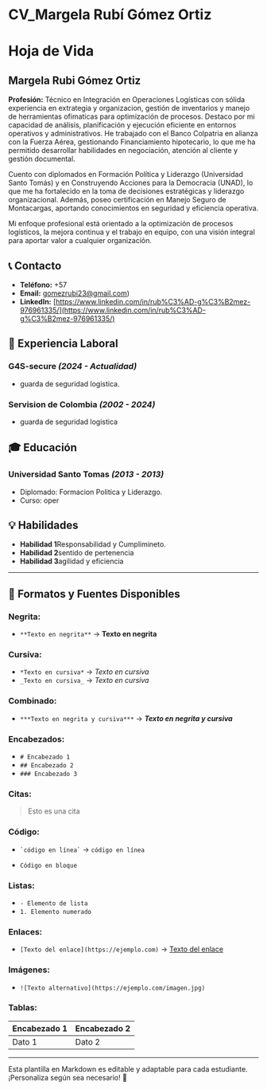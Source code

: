 # CV_Margela Rubí Gómez Ortiz 
# Hoja de Vida

## Margela Rubi Gómez Ortiz
**Profesión:** 
Técnico en Integración en Operaciones Logísticas con sólida experiencia en extrategia y organizacion, gestión de inventarios y manejo de herramientas ofimaticas para optimización de procesos. Destaco por mi capacidad de análisis, planificación y ejecución eficiente en entornos operativos y administrativos. He trabajado con el Banco Colpatria en alianza con la Fuerza Aérea, gestionando Financiamiento hipotecario, lo que me ha permitido desarrollar habilidades en negociación, atención al cliente y gestión documental.

Cuento con diplomados en Formación Política y Liderazgo (Universidad Santo Tomás) y en Construyendo Acciones para la Democracia (UNAD), lo que me ha fortalecido en la toma de decisiones estratégicas y liderazgo organizacional. Además, poseo certificación en Manejo Seguro de Montacargas, aportando conocimientos en seguridad y eficiencia operativa.

Mi enfoque profesional está orientado a la optimización de procesos logísticos, la mejora continua y el trabajo en equipo, con una visión integral para aportar valor a cualquier organización.
## 📞 Contacto
- **Teléfono:** +57 
- **Email:** gomezrubi23@gmail.com)
- **LinkedIn:** [https://www.linkedin.com/in/rub%C3%AD-g%C3%B2mez-976961335/](https://www.linkedin.com/in/rub%C3%AD-g%C3%B2mez-976961335/)

## 🏢 Experiencia Laboral
### **G4S-secure** _(2024 - Actualidad)_
- guarda de seguridad logistica.

### **Servision de Colombia** _(2002 - 2024)_
- guarda de seguridad logistica

## 🎓 Educación
### **Universidad Santo Tomas** _(2013 - 2013)_
- Diplomado: Formacion Politica y Liderazgo.
- Curso: oper

## 💡 Habilidades
- **Habilidad 1**Responsabilidad y Cumplimineto.
- **Habilidad 2**sentido de pertenencia
- **Habilidad 3**agilidad y eficiencia

---

## 🎨 Formatos y Fuentes Disponibles

### **Negrita:**
- `**Texto en negrita**` → **Texto en negrita**

### **Cursiva:**
- `*Texto en cursiva*` → *Texto en cursiva*
- `_Texto en cursiva_` → _Texto en cursiva_

### **Combinado:**
- `***Texto en negrita y cursiva***` → ***Texto en negrita y cursiva***

### **Encabezados:**
- `# Encabezado 1`
- `## Encabezado 2`
- `### Encabezado 3`

### **Citas:**
> Esto es una cita

### **Código:**
- `` `código en línea` `` → `código en línea`
- ```
  Código en bloque
  ```

### **Listas:**
- `- Elemento de lista`
- `1. Elemento numerado`

### **Enlaces:**
- `[Texto del enlace](https://ejemplo.com)` → [Texto del enlace](https://ejemplo.com)

### **Imágenes:**
- `![Texto alternativo](https://ejemplo.com/imagen.jpg)`

### **Tablas:**
| Encabezado 1 | Encabezado 2 |
|-------------|-------------|
| Dato 1     | Dato 2      |

---

Esta plantilla en Markdown es editable y adaptable para cada estudiante. ¡Personaliza según sea necesario! 🎯

